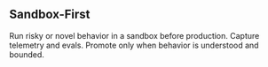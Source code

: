 ## Sandbox-First

Run risky or novel behavior in a sandbox before production. Capture telemetry and evals. Promote only when behavior is understood and bounded.


